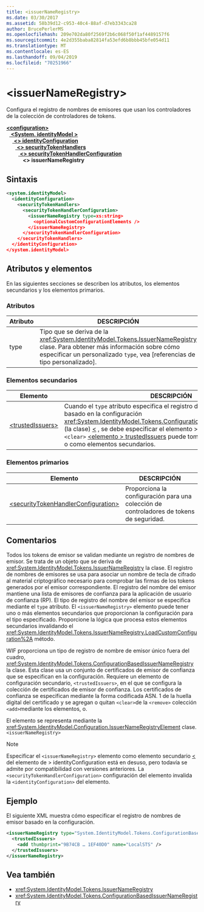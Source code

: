 ```yaml
---
title: <issuerNameRegistry>
ms.date: 03/30/2017
ms.assetid: 58b39d12-c953-40c4-88af-d7eb3343ca28
author: BrucePerlerMS
ms.openlocfilehash: 209e702da80f2569f2b6c068f50f1af4489157f6
ms.sourcegitcommit: 4e2d355baba82814fa53efd6b8bbb45bfe054d11
ms.translationtype: MT
ms.contentlocale: es-ES
ms.lasthandoff: 09/04/2019
ms.locfileid: "70251966"
---
```

# <a name="issuernameregistry"></a>\<issuerNameRegistry>
Configura el registro de nombres de emisores que usan los controladores de la colección de controladores de tokens.  
  
[ **\<configuration>** ](../configuration-element.md)\
&nbsp;&nbsp;[ **\<System. identityModel >** ](system-identitymodel.md)\
&nbsp;&nbsp;&nbsp;&nbsp;[ **\<> identityConfiguration**](identityconfiguration.md)\
&nbsp;&nbsp;&nbsp;&nbsp;&nbsp;&nbsp;[ **\<> securityTokenHandlers**](securitytokenhandlers.md)\
&nbsp;&nbsp;&nbsp;&nbsp;&nbsp;&nbsp;&nbsp;&nbsp;[ **\<> securityTokenHandlerConfiguration**](securitytokenhandlerconfiguration.md)\
&nbsp;&nbsp;&nbsp;&nbsp;&nbsp;&nbsp;&nbsp;&nbsp;&nbsp;&nbsp; **\<> issuerNameRegistry**  
  
## <a name="syntax"></a>Sintaxis  
  
```xml  
<system.identityModel>  
  <identityConfiguration>  
    <securityTokenHandlers>  
      <securityTokenHandlerConfiguration>  
        <issuerNameRegistry type=xs:string>  
          <optionalCustomConfigurationElements />  
        </issuerNameRegistry>  
      </securityTokenHandlerConfiguration>  
    </securityTokenHandlers>  
  </identityConfiguration>  
</system.identityModel>  
```  
  
## <a name="attributes-and-elements"></a>Atributos y elementos  
 En las siguientes secciones se describen los atributos, los elementos secundarios y los elementos primarios.  
  
### <a name="attributes"></a>Atributos  
  
|Atributo|DESCRIPCIÓN|  
|---------------|-----------------|  
|type|Tipo que se deriva de la <xref:System.IdentityModel.Tokens.IssuerNameRegistry> clase. Para obtener más información sobre cómo especificar un personalizado `type`, vea [referencias de tipo personalizado].|  
  
### <a name="child-elements"></a>Elementos secundarios  
  
|Elemento|DESCRIPCIÓN|  
|-------------|-----------------|  
|[\<trustedIssuers>](trustedissuers.md)|Cuando el `type` atributo especifica el registro del nombre del emisor basado en la configuración <xref:System.IdentityModel.Tokens.ConfigurationBasedIssuerNameRegistry> (la clase) [ \<](trustedissuers.md) , se debe especificar el elemento > de trustedIssuers. El `<add>` `<clear>` [ \<elemento > trustedIssuers](trustedissuers.md) puede tomar los elementos, `<remove>` o como elementos secundarios.|  
  
### <a name="parent-elements"></a>Elementos primarios  
  
|Elemento|DESCRIPCIÓN|  
|-------------|-----------------|  
|[\<securityTokenHandlerConfiguration>](securitytokenhandlerconfiguration.md)|Proporciona la configuración para una colección de controladores de tokens de seguridad.|  
  
## <a name="remarks"></a>Comentarios  
 Todos los tokens de emisor se validan mediante un registro de nombres de emisor. Se trata de un objeto que se deriva de <xref:System.IdentityModel.Tokens.IssuerNameRegistry> la clase. El registro de nombres de emisores se usa para asociar un nombre de tecla de cifrado al material criptográfico necesario para comprobar las firmas de los tokens generados por el emisor correspondiente. El registro del nombre del emisor mantiene una lista de emisores de confianza para la aplicación de usuario de confianza (RP). El tipo de registro del nombre del emisor se especifica mediante el `type` atributo. El `<issuerNameRegistry>` elemento puede tener uno o más elementos secundarios que proporcionan la configuración para el tipo especificado. Proporcione la lógica que procesa estos elementos secundarios invalidando el <xref:System.IdentityModel.Tokens.IssuerNameRegistry.LoadCustomConfiguration%2A> método.  
  
 WIF proporciona un tipo de registro de nombre de emisor único fuera del cuadro, <xref:System.IdentityModel.Tokens.ConfigurationBasedIssuerNameRegistry> la clase. Esta clase usa un conjunto de certificados de emisor de confianza que se especifican en la configuración. Requiere un elemento de configuración secundario, `<trustedIssuers>`, en el que se configura la colección de certificados de emisor de confianza. Los certificados de confianza se especifican mediante la forma codificada ASN. 1 de la huella digital del certificado y se agregan o quitan `<clear>`de la `<remove>` colección `<add>`mediante los elementos, o.  
  
 El elemento se representa mediante la <xref:System.IdentityModel.Configuration.IssuerNameRegistryElement> clase. `<issuerNameRegistry>`  
  
> [!NOTE]
> Especificar el `<issuerNameRegistry>` elemento como elemento secundario [ \<](identityconfiguration.md) del elemento de > identityConfiguration está en desuso, pero todavía se admite por compatibilidad con versiones anteriores. La `<securityTokenHandlerConfiguration>` configuración del elemento invalida la `<identityConfiguration>` del elemento.  
  
## <a name="example"></a>Ejemplo  
 El siguiente XML muestra cómo especificar el registro de nombres de emisor basado en la configuración.  
  
```xml  
<issuerNameRegistry type="System.IdentityModel.Tokens.ConfigurationBasedIssuerNameRegistry, System.IdentityModel, Version=4.0.0.0, Culture=neutral, PublicKeyToken=b77a5c561934e089">  
  <trustedIssuers>  
    <add thumbprint="9B74CB … 1EF40D0" name="LocalSTS" />  
  </trustedIssuers>  
</issuerNameRegistry>  
```  
  
## <a name="see-also"></a>Vea también

- <xref:System.IdentityModel.Tokens.IssuerNameRegistry>
- <xref:System.IdentityModel.Tokens.ConfigurationBasedIssuerNameRegistry>
